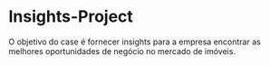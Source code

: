 # Insights-Project
O objetivo do case é fornecer insights para a empresa encontrar as melhores oportunidades de negócio no mercado de imóveis.
